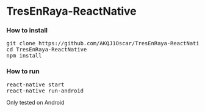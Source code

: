 # TresEnRaya-ReactNative

### How to install

<pre>
git clone https://github.com/AKQJ1Oscar/TresEnRaya-ReactNative.git
cd TresEnRaya-ReactNative
npm install
</pre>

### How to run

<pre>
react-native start
react-native run-android
</pre>

Only tested on Android